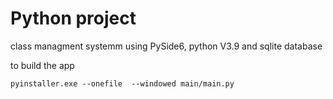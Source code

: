 # Python project
class managment systemm using PySide6, python V3.9 and sqlite database




to build the app
```
pyinstaller.exe --onefile  --windowed main/main.py  
```
